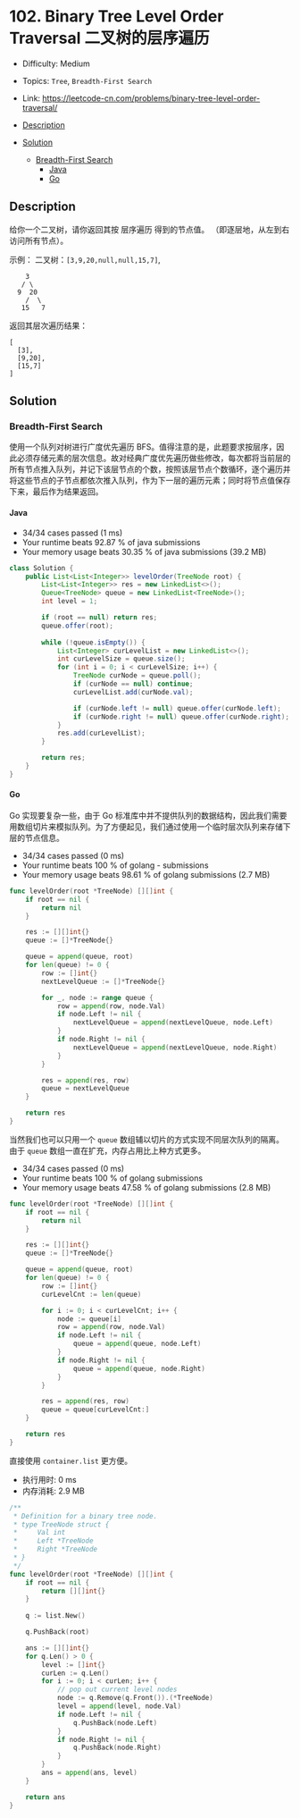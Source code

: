 <!-- omit in toc -->
# 102. Binary Tree Level Order Traversal 二叉树的层序遍历

- Difficulty: Medium
- Topics: `Tree`, `Breadth-First Search`
- Link: https://leetcode-cn.com/problems/binary-tree-level-order-traversal/

- [Description](#description)
- [Solution](#solution)
  - [Breadth-First Search](#breadth-first-search)
    - [Java](#java)
    - [Go](#go)

## Description

给你一个二叉树，请你返回其按 层序遍历 得到的节点值。 （即逐层地，从左到右访问所有节点）。

示例：
二叉树：`[3,9,20,null,null,15,7]`,
```
    3
   / \
  9  20
    /  \
   15   7
```
返回其层次遍历结果：
```
[
  [3],
  [9,20],
  [15,7]
]
```

## Solution

### Breadth-First Search

使用一个队列对树进行广度优先遍历 BFS。值得注意的是，此题要求按层序，因此必须存储元素的层次信息。故对经典广度优先遍历做些修改，每次都将当前层的所有节点推入队列，并记下该层节点的个数，按照该层节点个数循环，逐个遍历并将这些节点的子节点都依次推入队列，作为下一层的遍历元素；同时将节点值保存下来，最后作为结果返回。

#### Java

- 34/34 cases passed (1 ms)
- Your runtime beats 92.87 % of java submissions
- Your memory usage beats 30.35 % of java submissions (39.2 MB)

```java
class Solution {
    public List<List<Integer>> levelOrder(TreeNode root) {
        List<List<Integer>> res = new LinkedList<>();
        Queue<TreeNode> queue = new LinkedList<TreeNode>();
        int level = 1;

        if (root == null) return res;
        queue.offer(root);
        
        while (!queue.isEmpty()) {
            List<Integer> curLevelList = new LinkedList<>();
            int curLevelSize = queue.size();
            for (int i = 0; i < curLevelSize; i++) {
                TreeNode curNode = queue.poll();
                if (curNode == null) continue;
                curLevelList.add(curNode.val);

                if (curNode.left != null) queue.offer(curNode.left);
                if (curNode.right != null) queue.offer(curNode.right);
            }
            res.add(curLevelList);
        }

        return res;
    }
}
```

#### Go

Go 实现要复杂一些，由于 Go 标准库中并不提供队列的数据结构，因此我们需要用数组切片来模拟队列。为了方便起见，我们通过使用一个临时层次队列来存储下层的节点信息。

- 34/34 cases passed (0 ms)
- Your runtime beats 100 % of golang - submissions
- Your memory usage beats 98.61 % of golang submissions (2.7 MB)

```go
func levelOrder(root *TreeNode) [][]int {
	if root == nil {
		return nil
	}

	res := [][]int{}
	queue := []*TreeNode{}

	queue = append(queue, root)
	for len(queue) != 0 {
		row := []int{}
		nextLevelQueue := []*TreeNode{}

		for _, node := range queue {
			row = append(row, node.Val)
			if node.Left != nil {
				nextLevelQueue = append(nextLevelQueue, node.Left)
			}
			if node.Right != nil {
				nextLevelQueue = append(nextLevelQueue, node.Right)
			}
		}

		res = append(res, row)
		queue = nextLevelQueue
	}

	return res
}
```

当然我们也可以只用一个 `queue` 数组辅以切片的方式实现不同层次队列的隔离。由于 `queue` 数组一直在扩充，内存占用比上种方式更多。

- 34/34 cases passed (0 ms)
- Your runtime beats 100 % of golang submissions
- Your memory usage beats 47.58 % of golang submissions (2.8 MB)

```go
func levelOrder(root *TreeNode) [][]int {
	if root == nil {
		return nil
	}

	res := [][]int{}
	queue := []*TreeNode{}

	queue = append(queue, root)
	for len(queue) != 0 {
		row := []int{}
		curLevelCnt := len(queue)

		for i := 0; i < curLevelCnt; i++ {
			node := queue[i]
			row = append(row, node.Val)
			if node.Left != nil {
				queue = append(queue, node.Left)
			}
			if node.Right != nil {
				queue = append(queue, node.Right)
			}
		}

		res = append(res, row)
		queue = queue[curLevelCnt:]
	}

	return res
}
```

直接使用 `container.list` 更方便。

- 执行用时: 0 ms
- 内存消耗: 2.9 MB

```go
/**
 * Definition for a binary tree node.
 * type TreeNode struct {
 *     Val int
 *     Left *TreeNode
 *     Right *TreeNode
 * }
 */
func levelOrder(root *TreeNode) [][]int {
    if root == nil {
        return [][]int{}
    }
    
    q := list.New()

    q.PushBack(root)

    ans := [][]int{}
    for q.Len() > 0 {
        level := []int{}
        curLen := q.Len()
        for i := 0; i < curLen; i++ {
            // pop out current level nodes
            node := q.Remove(q.Front()).(*TreeNode)
            level = append(level, node.Val)
            if node.Left != nil {
                q.PushBack(node.Left)
            }
            if node.Right != nil {
                q.PushBack(node.Right)
            }
        }
        ans = append(ans, level)
    }

    return ans
}
```
